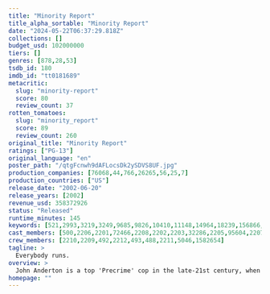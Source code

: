 ```yaml
---
title: "Minority Report"
title_alpha_sortable: "Minority Report"
date: "2024-05-22T06:37:29.818Z"
collections: []
budget_usd: 102000000
tiers: []
genres: [878,28,53]
tsdb_id: 180
imdb_id: "tt0181689"
metacritic:
  slug: "minority-report"
  score: 80
  review_count: 37
rotten_tomatoes:
  slug: "minority_report"
  score: 89
  review_count: 260
original_title: "Minority Report"
ratings: ["PG-13"]
original_language: "en"
poster_path: "/qtgFcnwh9dAFLocsDk2ySDVS8UF.jpg"
production_companies: [76068,44,766,26265,56,25,7]
production_countries: ["US"]
release_date: "2002-06-20"
release_years: [2002]
revenue_usd: 358372926
status: "Released"
runtime_minutes: 145
keywords: [521,2993,3219,3249,9685,9826,10410,11148,14964,18239,156866,163758,171493,178657,181895,204903,213295,236189,241737,244840,280958,298530,298603]
cast_members: [500,2206,2201,72466,2208,2202,2203,32286,2205,95604,2207,1462,53,1213094,130749,24173,72028,155492,25376,54800,62821,61259,69055,157609,6864,81685,1004155,62567,172270,161932,200109,155931,156748,54694,110928,15338,58517,47547,79073,1219546,87934,6941]
crew_members: [2210,2209,492,2212,493,488,2211,5046,1582654]
tagline: >
  Everybody runs.
overview: >
  John Anderton is a top 'Precrime' cop in the late-21st century, when technology can predict crimes before they're committed. But Anderton becomes the quarry when another investigator targets him for a murder charge.
homepage: ""
---
```

